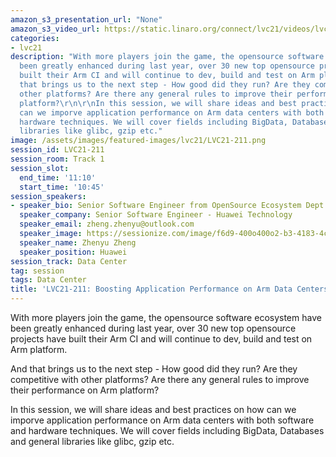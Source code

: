 ```yaml
---
amazon_s3_presentation_url: "None"
amazon_s3_video_url: https://static.linaro.org/connect/lvc21/videos/lvc21-211.mp4
categories:
- lvc21
description: "With more players join the game, the opensource software ecosystem have
  been greatly enhanced during last year, over 30 new top opensource projects have
  built their Arm CI and will continue to dev, build and test on Arm platform. \r\n\r\nAnd
  that brings us to the next step - How good did they run? Are they competitive with
  other platforms? Are there any general rules to improve their performance on Arm
  platform?\r\n\r\nIn this session, we will share ideas and best practices on how
  can we imporve application performance on Arm data centers with both software and
  hardware techniques. We will cover fields including BigData, Databases and general
  libraries like glibc, gzip etc."
image: /assets/images/featured-images/lvc21/LVC21-211.png
session_id: LVC21-211
session_room: Track 1
session_slot:
  end_time: '11:10'
  start_time: '10:45'
session_speakers:
- speaker_bio: Senior Software Engineer from OpenSource Ecosystem Dept. Huawei Technology
  speaker_company: Senior Software Engineer - Huawei Technology
  speaker_email: zheng.zhenyu@outlook.com
  speaker_image: https://sessionize.com/image/f6d9-400o400o2-b3-4183-4c9f-a6a9-15872ab77f1d.c98e174b-486b-4d8e-91ea-b46c27a1d4ac.jpg
  speaker_name: Zhenyu Zheng
  speaker_position: Huawei
session_track: Data Center
tag: session
tags: Data Center
title: 'LVC21-211: Boosting Application Performance on Arm Data Centers'
---
```


With more players join the game, the opensource software ecosystem have been greatly enhanced during last year, over 30 new top opensource projects have built their Arm CI and will continue to dev, build and test on Arm platform. 

And that brings us to the next step - How good did they run? Are they competitive with other platforms? Are there any general rules to improve their performance on Arm platform?

In this session, we will share ideas and best practices on how can we imporve application performance on Arm data centers with both software and hardware techniques. We will cover fields including BigData, Databases and general libraries like glibc, gzip etc.
